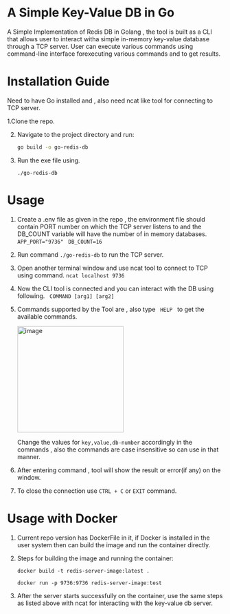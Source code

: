 # A Simple Key-Value DB in Go 
A Simple Implementation of Redis DB in Golang , the tool is built as a CLI that allows user to interact witha simple in-memory key-value database through a TCP server. User can execute various commands using command-line interface forexecuting various commands and to get results.

# Installation Guide
Need to have Go installed and , also need ncat like tool for connecting to TCP server.  

1.Clone the repo.  

2. Navigate to the project directory and run:

   ```bash
   go build -o go-redis-db


3. Run the exe file using.

   
    ``` ./go-redis-db  ```

 # Usage

 1. Create a .env file as given in the repo , the environment file should contain PORT number on which the TCP server listens to and the DB_COUNT variable will have the
    number of in memory databases.
    ``` APP_PORT="9736"  ```
    ``` DB_COUNT=16   ```

 2. Run command  ``` ./go-redis-db ``` to run the TCP server.
 3. Open another terminal window and use ncat tool to connect to TCP using command.
    ``` ncat localhost 9736 ```
 4. Now the CLI tool is connected and you can interact with the DB using following.
    ```  COMMAND [arg1] [arg2] ```
 5. Commands supported by the Tool are , also type ```  HELP  ```  to get the available commands.

    
    <img width="247" alt="image" src="https://github.com/dg222599/go-redis-db/assets/56475367/35d711d0-a738-43dc-8f1b-9227666a8d81">

    Change the values for ``` key,value,db-number ``` accordingly in the commands , also the commands are case insensitive so can use in that manner.


  6. After entering command , tool will show the result or error(if any) on the window.
  7. To close the connection use   ``` CTRL + C ```   or  ``` EXIT ```  command.
     

# Usage with Docker

1. Current repo version has DockerFile in it, if Docker is installed in the user system then can build the image and run the container directly.

2. Steps for building the image and running the container:

    ```
    docker build -t redis-server-image:latest .
    ```

    ```
    docker run -p 9736:9736 redis-server-image:test
    ```

3. After the server starts successfully on the container, use the same steps as listed above with ncat for interacting with the key-value db server.

